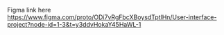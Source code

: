 Figma link here https://www.figma.com/proto/ODi7vRgFbcXBoysdTptlHn/User-interface-project?node-id=1-3&t=y3ddvHokaY45HaWL-1
